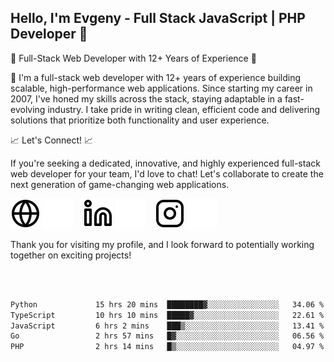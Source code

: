 ## Hello, I'm Evgeny - Full Stack JavaScript | PHP Developer 👋

🚀 Full-Stack Web Developer with 12+ Years of Experience 🚀

👋 I'm a full-stack web developer with 12+ years of experience building scalable, high-performance web applications. Since starting my career in 2007, I've honed my skills across the stack, staying adaptable in a fast-evolving industry. I take pride in writing clean, efficient code and delivering solutions that prioritize both functionality and user experience.

📈 Let's Connect! 📈

If you're seeking a dedicated, innovative, and highly experienced full-stack web developer for your team, I'd love to chat! Let's collaborate to create the next generation of game-changing web applications.

[![website](./img/globe-light.svg)](https://tradiry.com#gh-light-mode-only)
[![website](./img/globe-dark.svg)](https://tradiry.com#gh-dark-mode-only)
&nbsp;&nbsp;
[![website](./img/linkedin-light.svg)](https://www.linkedin.com/in/etulikov#gh-light-mode-only)
[![website](./img/linkedin-dark.svg)](https://www.linkedin.com/in/etulikov#gh-dark-mode-only)
&nbsp;&nbsp;
[![website](./img/instagram-light.svg)](https://www.instagram.com/evgenytulikov/#gh-light-mode-only)
[![website](./img/instagram-dark.svg)](https://www.instagram.com/evgenytulikov/#gh-dark-mode-only)

Thank you for visiting my profile, and I look forward to potentially working together on exciting projects!

<br />
<br />

<!--START_SECTION:waka-->

```txt
Python             15 hrs 20 mins  ████████▓░░░░░░░░░░░░░░░░   34.06 %
TypeScript         10 hrs 10 mins  █████▓░░░░░░░░░░░░░░░░░░░   22.61 %
JavaScript         6 hrs 2 mins    ███▒░░░░░░░░░░░░░░░░░░░░░   13.41 %
Go                 2 hrs 57 mins   █▓░░░░░░░░░░░░░░░░░░░░░░░   06.56 %
PHP                2 hrs 14 mins   █▒░░░░░░░░░░░░░░░░░░░░░░░   04.97 %
```

<!--END_SECTION:waka-->
